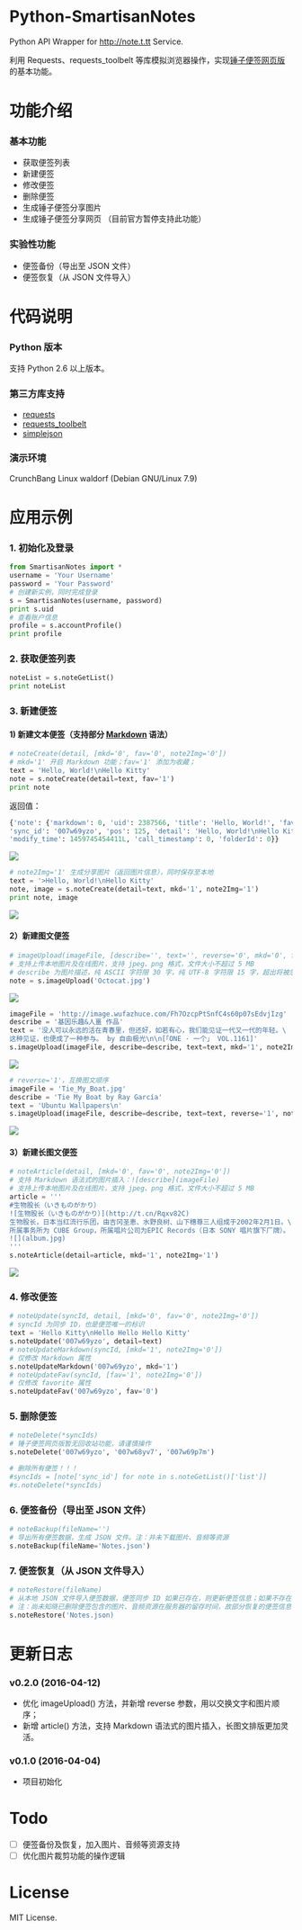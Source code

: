 # Python-SmartisanNotes

Python API Wrapper for http://note.t.tt Service.

利用 Requests、requests_toolbelt 等库模拟浏览器操作，实现[锤子便签网页版](http://note.t.tt)的基本功能。


# 功能介绍

### 基本功能

* 获取便签列表
* 新建便签
* 修改便签
* 删除便签
* 生成锤子便签分享图片
* 生成锤子便签分享网页 （目前官方暂停支持此功能）


### 实验性功能

* 便签备份（导出至 JSON 文件）
* 便签恢复（从 JSON 文件导入）

# 代码说明

### Python 版本

支持 Python 2.6 以上版本。

### 第三方库支持

* [requests](http://python-requests.org)
* [requests_toolbelt](https://toolbelt.readthedocs.org)
* [simplejson](http://simplejson.readthedocs.org)

### 演示环境

CrunchBang Linux waldorf (Debian GNU/Linux 7.9)

# 应用示例

### 1. 初始化及登录

```python
from SmartisanNotes import *
username = 'Your Username'
password = 'Your Password'
# 创建新实例，同时完成登录
s = SmartisanNotes(username, password)
print s.uid
# 查看账户信息
profile = s.accountProfile()
print profile
```

### 2. 获取便签列表

```python
noteList = s.noteGetList()
print noteList
```

### 3. 新建便签

#### 1) 新建文本便签（支持部分 [Markdown](https://cloud.smartisan.com/apps/note/md.html) 语法）

```python
# noteCreate(detail, [mkd='0', fav='0', note2Img='0'])
# mkd='1' 开启 Markdown 功能；fav='1' 添加为收藏；
text = 'Hello, World!\nHello Kitty'
note = s.noteCreate(detail=text, fav='1')
print note
```

返回值：

```python
{'note': {'markdown': 0, 'uid': 2387566, 'title': 'Hello, World!', 'favorite': 1, \
'sync_id': '007w69yzo', 'pos': 125, 'detail': 'Hello, World!\nHello Kitty', \
'modify_time': 1459745454411L, 'call_timestamp': 0, 'folderId': 0}}
```

![](http://7xslb5.com2.z0.glb.clouddn.com/Python-SmartisanNotes-Demo-01.jpg)

```python
# note2Img='1' 生成分享图片（返回图片信息），同时保存至本地
text = '>Hello, World!\nHello Kitty'
note, image = s.noteCreate(detail=text, mkd='1', note2Img='1')
print note, image
```

![](http://7xslb5.com2.z0.glb.clouddn.com/Python-SmartisanNotes-Demo-02.jpg)

#### 2）新建图文便签

```python
# imageUpload(imageFile, [describe='', text='', reverse='0', mkd='0', fav='0', note2Img='0'])
# 支持上传本地图片及在线图片，支持 jpeg、png 格式，文件大小不超过 5 MB
# describe 为图片描述，纯 ASCII 字符限 30 字，纯 UTF-8 字符限 15 字，超出将被忽略
note = s.imageUpload('Octocat.jpg')
```

![](http://7xslb5.com1.z0.glb.clouddn.com/Python-SmartisanNotes-Demo-03.jpg)

```python
imageFile = 'http://image.wufazhuce.com/Fh7OzcpPtSnfC4s60p07sEdvjIzg'
describe = '基因乐趣&人畺 作品'
text = '没人可以永远的活在青春里，但还好，如若有心，我们能见证一代又一代的年轻。\
这种见证，也便成了一种参与。 by 自由极光\n\n[「ONE · 一个」 VOL.1161]'
s.imageUpload(imageFile, describe=describe, text=text, mkd='1', note2Img='1')
```

![](http://7xslb5.com1.z0.glb.clouddn.com/Python-SmartisanNotes-Demo-04.jpg)


```python
# reverse='1'，互换图文顺序
imageFile = 'Tie_My_Boat.jpg'
describe = 'Tie My Boat by Ray García'
text = 'Ubuntu Wallpapers\n'
s.imageUpload(imageFile, describe=describe, text=text, reverse='1', note2Img='1')
```

![](http://7xslb5.com2.z0.glb.clouddn.com/Python-SmartisanNotes-Demo-05.jpg)

#### 3）新建长图文便签

```python
# noteArticle(detail, [mkd='0', fav='0', note2Img='0'])
# 支持 Markdown 语法式的图片插入：![describe](imageFile)
# 支持上传本地图片及在线图片，支持 jpeg、png 格式，文件大小不超过 5 MB
article = '''
#生物股长（いきものがかり）
![生物股长（いきものがかり）](http://t.cn/Rqxv82C)
生物股长，日本当红流行乐团，由吉冈圣恵、水野良树、山下穗尊三人组成于2002年2月1日。\
所属事务所为 CUBE Group，所属唱片公司为EPIC Records（日本 SONY 唱片旗下厂牌）。
![](album.jpg)
'''
s.noteArticle(detail=article, mkd='1', note2Img='1')
```

![](http://7xslb5.com2.z0.glb.clouddn.com/Python-SmartisanNotes-Demo-06-small.jpg)

### 4. 修改便签

```python
# noteUpdate(syncId, detail, [mkd='0', fav='0', note2Img='0'])
# syncId 为同步 ID，也是便签唯一的标识
text = 'Hello Kitty\nHello Hello Hello Kitty'
s.noteUpdate('007w69yzo', detail=text)
# noteUpdateMarkdown(syncId, [mkd='1', note2Img='0'])
# 仅修改 Markdown 属性
s.noteUpdateMarkdown('007w69yzo', mkd='1')
# noteUpdateFav(syncId, [fav='1', note2Img='0'])
# 仅修改 favorite 属性
s.noteUpdateFav('007w69yzo', fav='0')
```

### 5. 删除便签

```python
# noteDelete(*syncIds)
# 锤子便签网页版暂无回收站功能，请谨慎操作
s.noteDelete('007w69yzo', '007w68yv7', '007w69p7m')

# 删除所有便签！！！
#syncIds = [note['sync_id'] for note in s.noteGetList()['list']]
#s.noteDelete(*syncIds)
```

### 6. 便签备份（导出至 JSON 文件）

```python
# noteBackup(fileName='')
# 导出所有便签数据，生成 JSON 文件。注：并未下载图片、音频等资源
s.noteBackup(fileName='Notes.json')
```

### 7. 便签恢复（从 JSON 文件导入）

```python
# noteRestore(fileName)
# 从本地 JSON 文件导入便签数据，便签同步 ID 如果已存在，则更新便签信息；如果不存在，则新建便签。
# 注：尚未知晓已删除便签包含的图片、音频资源在服务器的留存时间，故部分恢复的便签信息可能不完整。
s.noteRestore('Notes.json)
```
# 更新日志

### v0.2.0 (2016-04-12)

* 优化 imageUpload() 方法，并新增 reverse 参数，用以交换文字和图片顺序；
* 新增 article() 方法，支持 Markdown 语法式的图片插入，长图文排版更加灵活。

### v0.1.0 (2016-04-04)

* 项目初始化

# Todo

- [ ] 便签备份及恢复，加入图片、音频等资源支持
- [ ] 优化图片裁剪功能的操作逻辑

# License

MIT License.
